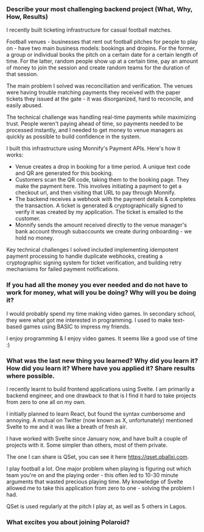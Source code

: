 ### Describe your most challenging backend project (What, Why, How, Results)
I recently built ticketing infrastructure for casual football matches.

Football venues - businesses that rent out football pitches for people to play on - have two main business models: bookings and dropins. For the former, a group or individual books the pitch on a certain date for a certain length of time. For the latter, random people show up at a certain time, pay an amount of money to join the session and create random teams for the duration of that session.

The main problem I solved was reconciliation and verification. The venues were having trouble matching payments they received with the paper tickets they issued at the gate - it was disorganized, hard to reconcile, and easily abused.

The technical challenge was handling real-time payments while maximizing trust. People weren't paying ahead of time, so payments needed to be processed instantly, and I needed to get money to venue managers as quickly as possible to build confidence in the system.

I built this infrastructure using Monnify's Payment APIs. Here's how it works:

- Venue creates a drop in booking for a time period. A unique text code and QR are generated for this booking.
- Customers scan the QR code, taking them to the booking page. They make the payment here. This involves initiating a payment to get a checkout url, and then visiting that URL to pay through Monnify.
- The backend receives a webhook with the payment details & completes the transaction. A ticket is generated & cryptographically signed to verify it was created by my application. The ticket is emailed to the customer.
- Monnify sends the amount received directly to the venue manager's bank account through subaccounts we create during onboarding - we hold no money.

Key technical challenges I solved included implementing idempotent payment processing to handle duplicate webhooks, creating a cryptographic signing system for ticket verification, and building retry mechanisms for failed payment notifications.
### If you had all the money you ever needed and do not have to work for money, what will you be doing? Why will you be doing it?
I would probably spend my time making video games. In secondary school, they were what got me interested in programming. I used to make text-based games using BASIC to impress my friends.

I enjoy programming & I enjoy video games. It seems like a good use of time :)
### What was the last new thing you learned? Why did you learn it? How did you learn it? Where have you applied it? Share results where possible.
I recently learnt to build frontend applications using Svelte. I am primarily a backend engineer, and one drawback to that is I find it hard to take projects from zero to one all on my own.

I initially planned to learn React, but found the syntax cumbersome and annoying. A mutual on Twitter (now known as X, unfortunately) mentioned Svelte to me and it was like a breath of fresh air.

I have worked with Svelte since January now, and have built a couple of projects with it. Some simpler than others, most of them private.

The one I can share is QSet, you can see it here https://qset.qballxi.com.

I play football a lot. One major problem when playing is figuring out which team you're on and the playing order - this often led to 10-30 minute arguments that wasted precious playing time. My knowledge of Svelte allowed me to take this application from zero to one - solving the problem I had.

QSet is used regularly at the pitch I play at, as well as 5 others in Lagos.
### What excites you about joining Polaroid?
